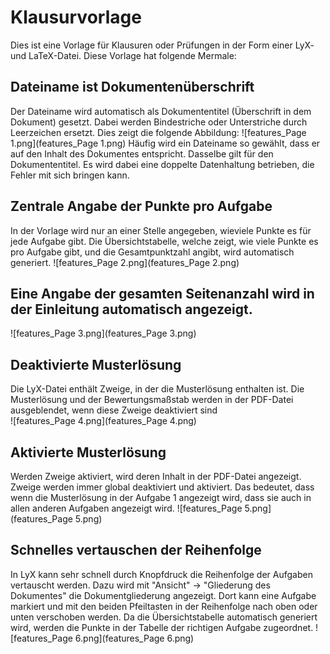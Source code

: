 # Klausurvorlage

Dies ist eine Vorlage für Klausuren oder Prüfungen in der Form einer LyX- und LaTeX-Datei.
Diese Vorlage hat folgende Mermale:

## Dateiname ist Dokumentenüberschrift

Der Dateiname wird automatisch als Dokumententitel (Überschrift in dem Dokument) gesetzt. Dabei werden Bindestriche oder Unterstriche durch Leerzeichen ersetzt. Dies zeigt die folgende Abbildung:
![features_Page 1.png](features_Page 1.png)
Häufig wird ein Dateiname so gewählt, dass er auf den Inhalt des Dokumentes entspricht. Dasselbe gilt für den Dokumententitel. Es wird dabei eine doppelte Datenhaltung betrieben, die Fehler mit sich bringen kann.

## Zentrale Angabe der Punkte pro Aufgabe
In der Vorlage wird nur an einer Stelle angegeben, wieviele Punkte es für jede Aufgabe gibt. Die Übersichtstabelle, welche zeigt, wie viele Punkte es pro Aufgabe gibt, und die Gesamtpunktzahl angibt, wird automatisch generiert. 
![features_Page 2.png](features_Page 2.png)

## Eine Angabe der gesamten Seitenanzahl wird in der Einleitung automatisch angezeigt. 
![features_Page 3.png](features_Page 3.png)

## Deaktivierte Musterlösung
Die LyX-Datei enthält Zweige, in der die Musterlösung enthalten ist. Die Musterlösung und der Bewertungsmaßstab werden in der PDF-Datei ausgeblendet, wenn diese Zweige deaktiviert sind  
![features_Page 4.png](features_Page 4.png)

## Aktivierte Musterlösung
Werden Zweige aktiviert, wird deren Inhalt in der PDF-Datei angezeigt. Zweige werden immer global deaktiviert und aktiviert. Das bedeutet, dass wenn die Musterlösung in der Aufgabe 1 angezeigt wird, dass sie auch in allen anderen Aufgaben angezeigt wird.
![features_Page 5.png](features_Page 5.png)

## Schnelles vertauschen der Reihenfolge
In LyX kann sehr schnell durch Knopfdruck die Reihenfolge der Aufgaben vertauscht werden. Dazu wird mit "Ansicht" -> "Gliederung des Dokumentes" die Dokumentgliederung angezeigt. Dort kann eine Aufgabe markiert und mit den beiden Pfeiltasten in der Reihenfolge nach oben oder unten verschoben werden. Da die Übersichtstabelle automatisch generiert wird, werden die Punkte in der Tabelle der richtigen Aufgabe zugeordnet.
![features_Page 6.png](features_Page 6.png)



